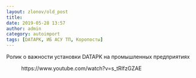 ```yaml
---
layout: zlonov/old_post
title: 
date: 2019-05-28 13:57
author: admin
category: autoimport
tags: [DATAPK, ИБ АСУ ТП, Коропосты]
---
```


Ролик о важности установки DATAPK на промышленных предприятиях


<!-- wp:core-embed/youtube {"url":"https://www.youtube.com/watch?v=s_tRlfzGZAE","type":"video","providerNameSlug":"youtube","className":"wp-embed-aspect-16-9 wp-has-aspect-ratio"} -->
<figure class="wp-block-embed-youtube wp-block-embed is-type-video is-provider-youtube wp-embed-aspect-16-9 wp-has-aspect-ratio"><div class="wp-block-embed__wrapper">
https://www.youtube.com/watch?v=s_tRlfzGZAE
</div></figure>
<!-- /wp:core-embed/youtube -->
